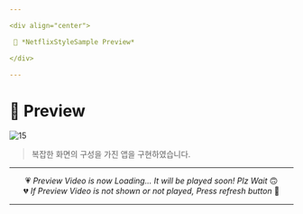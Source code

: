 ```yaml
---

<div align="center">

 💛 *NetflixStyleSample Preview*

</div>

---
```


# 📱 Preview
![15](https://user-images.githubusercontent.com/68846212/186651126-47fb9e12-6874-4ca1-a26c-c9027186c4bf.gif)
> 복잡한 화면의 구성을 가진 앱을 구현하였습니다.  

---

<div align="center">

💗 *Preview Video is now Loading... It will be played soon! Plz Wait* 🙃  
💔 *If Preview Video is not shown or not played, Press refresh button* 🫥

</div>

---